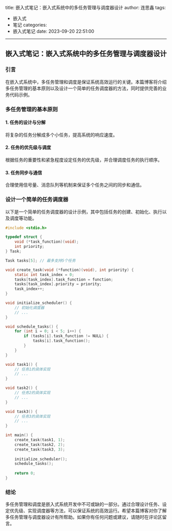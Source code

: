 title: 嵌入式笔记：嵌入式系统中的多任务管理与调度器设计
author: 连思鑫
tags:
  - 嵌入式
  - 笔记
categories:
  - 嵌入式笔记
date: 2023-09-20 22:51:00
---
## 嵌入式笔记：嵌入式系统中的多任务管理与调度器设计

### 引言

在嵌入式系统中，多任务管理和调度是保证系统高效运行的关键。本篇博客将介绍多任务管理的基本原则以及设计一个简单的任务调度器的方法，同时提供完善的业务代码示例。

### 多任务管理的基本原则

#### 1. **任务的设计与分解**

将复杂的任务分解成多个小任务，提高系统的响应速度。

#### 2. **任务的优先级与调度**

根据任务的重要性和紧急程度设定任务的优先级，并合理调度任务的执行顺序。

#### 3. **任务同步与通信**

合理使用信号量、消息队列等机制来保证多个任务之间的同步和通信。

### 设计一个简单的任务调度器

以下是一个简单的任务调度器的设计示例，其中包括任务的创建、初始化、执行以及调度等功能。

```c
#include <stdio.h>

typedef struct {
    void (*task_function)(void);
    int priority;
} Task;

Task tasks[5]; // 最多支持5个任务

void create_task(void (*function)(void), int priority) {
    static int task_index = 0;
    tasks[task_index].task_function = function;
    tasks[task_index].priority = priority;
    task_index++;
}

void initialize_scheduler() {
    // 初始化调度器
    // ...
}

void schedule_tasks() {
    for (int i = 0; i < 5; i++) {
        if (tasks[i].task_function != NULL) {
            tasks[i].task_function();
        }
    }
}

void task1() {
    // 任务1的具体实现
    // ...
}

void task2() {
    // 任务2的具体实现
    // ...
}

void task3() {
    // 任务3的具体实现
    // ...
}

int main() {
    create_task(task1, 1);
    create_task(task2, 2);
    create_task(task3, 3);
    
    initialize_scheduler();
    schedule_tasks();
    
    return 0;
}
```

### 结论

多任务管理和调度是嵌入式系统开发中不可或缺的一部分。通过合理设计任务、设定优先级、实现调度器等方法，可以保证系统的高效运行。希望本篇博客对你了解多任务管理与调度器设计有所帮助。如果你有任何问题或建议，请随时在评论区留言。